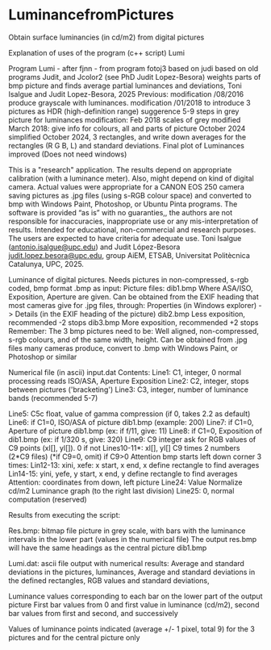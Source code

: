 # LuminancefromPictures
Obtain surface luminancies (in cd/m2) from digital pictures

Explanation of uses of the program (c++ script) Lumi

Program Lumi - after fjnn -  from program fotoj3 based on judi based on old programs Judit, and Jcolor2 (see PhD Judit Lopez-Besora)
weights parts of bmp picture and finds average partial luminances and deviations, Toni Isalgue and Judit Lopez-Besora, 2025
Previous:  modification /08/2016 produce grayscale with luminances. modification /01/2018 to introduce 3 pictures as HDR (high-definition range)
suggerence 5-9 steps in grey picture for luminances     modification: Feb 2018 scales of grey modified
March 2018: give info for colours, all and parts of picture
October 2024  simplified  October 2024, 3 rectangles, and write down averages for the rectangles (R G B, L) and standard deviations. Final plot of Luminances improved
(Does not need windows)

This is a "research" application. The results depend on appropriate calibration (with a luminance meter). Also, might depend on kind of digital camera. Actual values were appropriate for a CANON EOS 250 camera saving pictures as .jpg files (using s-RGB colour space) and converted to bmp with Windows Paint, Photoshop, or Ubuntu Pinta programs.
The software is provided “as is” with no guaranties,, the authors are not responsible for inaccuracies, inappropriate use or any mis-interpretation of results. Intended for educational, non-commercial and research purposes. The users are expected to have criteria for adequate use.
Toni Isalgue (antonio.isalgue@upc.edu) and Judit López-Besora judit.lopez.besora@upc.edu, group AiEM, ETSAB, Universitat Politècnica Catalunya, UPC, 2025.


Luminance of digital pictures. Needs pictures in non-compressed, s-rgb coded, bmp format .bmp as input:
Picture files:          dib1.bmp Where ASA/ISO, Exposition, Aperture are given. Can be obtained from the EXIF heading                             that most cameras give for .jpg files, through: Properties (in Windows explorer) -> Details 
                        (in the EXIF heading of the picture)
                        dib2.bmp Less exposition, recommended -2 stops
                        dib3.bmp More exposition, recommended +2 stops
Remember: The 3 bmp pictures need to be: Well aligned, non-compressed, s-rgb colours, and of the same width, height.
Can be obtained from .jpg files many cameras produce, convert to .bmp with Windows Paint, or Photoshop or similar 

Numerical file (in ascii) input.dat Contents:
Line1:   C1, integer, 0 normal processing reads ISO/ASA, Aperture Exposition
Line2:   C2, integer, stops between pictures ('bracketing')
Line3:   C3, integer, number of luminance bands (recommended 5-7)

Line5:   C5c float, value of gamma compression  (if 0, takes 2.2 as default)
Line6:   if C1=0, ISO/ASA  of picture dib1.bmp (example: 200)
Line7:   if C1=0, Aperture of picture dib1.bmp (ex: if f/11, give: 11)
Line8:   if C1=0, Exposition     of   dib1.bmp (ex: if 1/320 s, give: 320)
Line9:   C9 integer ask for RGB values of C9 points (xl[], yl[]). 0 if not
Lines10-11*: xl[], yl[] C9 times 2 numbers (2*C9 files) (*if C9=0, omit) if C9>0 Attention bmp starts left down corner
3 times:
Lin12-13: xini, xefe: x start, x end, x define rectangle to find averages
Lin14-15: yini, yefe, y start, x end, y define rectangle to find averages
          Attention: coordinates from down, left picture
Line24:   Value Normalize cd/m2 Luminance graph (to the right last division)
Line25:   0, normal computation (reserved)


Results from executing the script:

Res.bmp:  bitmap file
picture in grey scale, with bars with the luminance intervals in the lower part (values in the numerical file)
The output res.bmp will have the same headings as the central picture dib1.bmp


Lumi.dat: ascii file output with numerical results:
         Average and standard deviations in the pictures, luminances,
          Average and standard deviations in the defined rectangles, RGB values and standard deviations,

Luminance values corresponding to each bar on the lower part of the output picture
First  bar values from 0 and first value in luminance (cd/m2),
second bar values from first and second, and successively

Values of luminance points indicated (average +/- 1 pixel, total 9) for the 3 pictures and for the central picture only
